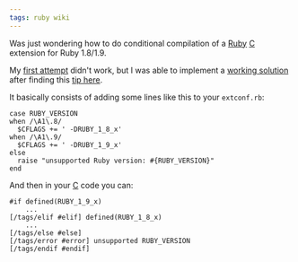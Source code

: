 ```yaml
---
tags: ruby wiki
---
```


Was just wondering how to do conditional compilation of a [Ruby](/wiki/Ruby) [C](/wiki/C) extension for Ruby 1.8/1.9.

My [first attempt](http://git.wincent.com/wikitext.git?a=commitdiff;h=7051f619c2f094bcb995a43a0add33f0ba20f6c5) didn't work, but I was able to implement a [working solution](http://git.wincent.com/wikitext.git?a=commitdiff;h=33cd74fd262cd6dde29f692d4dbe7e1f1e98f537) after finding this [tip here](http://banisterfiend.wordpress.com/2009/02/13/updating-a-c-extension-for-ruby-191/).

It basically consists of adding some lines like this to your `extconf.rb`:

    case RUBY_VERSION
    when /\A1\.8/
      $CFLAGS += ' -DRUBY_1_8_x'
    when /\A1\.9/
      $CFLAGS += ' -DRUBY_1_9_x'
    else
      raise "unsupported Ruby version: #{RUBY_VERSION}"
    end

And then in your [C](/wiki/C) code you can:

    #if defined(RUBY_1_9_x)
        ...
    [/tags/elif #elif] defined(RUBY_1_8_x)
        ...
    [/tags/else #else]
    [/tags/error #error] unsupported RUBY_VERSION
    [/tags/endif #endif]
